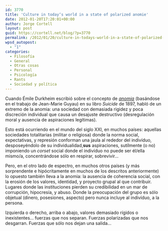 ```yaml
---
id: 3770
title: 'Culture in today‘s world in a state of polarized anomie'
date: 2012-01-20T17:20:01+00:00
author: Jorge Cortell
layout: post
guid: https://cortell.net/blog/?p=3770
permalink: /2012/01/20/culture-in-todays-world-in-a-state-of-polarized-anomie/
wpsd_autopost:
  - "1"
categories:
  - Filosofí­a
  - General
  - Otras cosas
  - Personal
  - Psicología
  - Rants
  - Sociedad y polí­tica
---
```

Cuando Émile Durkheim escribió sobre el concepto de _<a title="https://en.wikipedia.org/wiki/Anomie" href="https://en.wikipedia.org/wiki/Anomie" target="_blank">anomia</a>_ (basándose en el trabajo de Jean-Marie Guyau) en su libro _Suicide_ de 1897, habló de un extremo de la anomia: una sociedad con demasiada rigidez y poca discreción individual que causa un desajuste destructivo (desregulación moral y ausencia de aspiraciones legítimas).

Esto está ocurriendo en el mundo del siglo XXI, en muchos países: aquellas sociedades totalitarias (militar o religiosa) donde la norma social, expectativas, y represión conforman una jaula al rededor del indivíduo, desposeyéndolo de su individualidad,**sus** aspiraciones, sutílmente (o no) imponiendo un _corset_ social donde el indivíduo no puede ser él/ella mismo/a, concentrándose sólo en respirar, sobrevivir...

Pero, en el otro lado de espectro, en muchos otros países (y más sorprendente e hipócritamente en muchos de los descritos anteriormente) lo opuesto también lleva a la anomia: la ausencia de coherencia social, con la erosión de los valores, identidad, y proyecto grupal al que contribuir. Lugares donde las instituciones pierden su credibilidad en un mar de corrupción, hipocresía, y abuso. Donde la preocupación del grupo es sólo objetual (dinero, posesiones, aspecto) pero nunca incluye al indivíduo, a la persona.

Izquierda o derecho, arriba o abajo, valores demasiado rígidos o inexistentes... fuerzas que nos separan. Fuerzas polarizadas que nos desgarran. Fuerzas que sólo nos dejan una salida...